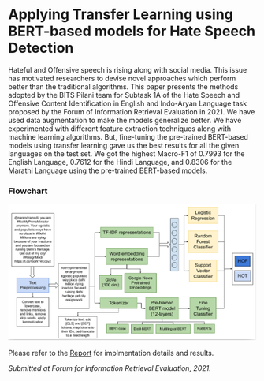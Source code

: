 # Applying Transfer Learning using BERT-based models for Hate Speech Detection

Hateful and Offensive speech is rising along with social media. This issue has motivated researchers
to devise novel approaches which perform better than the traditional algorithms. This paper presents
the methods adopted by the BITS Pilani team for Subtask 1A of the Hate Speech and Offensive Content
Identification in English and Indo-Aryan Language task proposed by the Forum of Information Retrieval
Evaluation in 2021. We have used data augmentation to make the models generalize better. We have
experimented with different feature extraction techniques along with machine learning algorithms. But,
fine-tuning the pre-trained BERT-based models using transfer learning gave us the best results for all the
given languages on the test set. We got the highest Macro-F1 of 0.7993 for the English Language, 0.7612
for the Hindi Language, and 0.8306 for the Marathi Language using the pre-trained BERT-based models.

### Flowchart
![flowchart](imgs/flowchart.png) 

Please refer to the [Report](Report.pdf) for implmentation details and results.

*Submitted at Forum for Information Retrieval Evaluation, 2021.*

